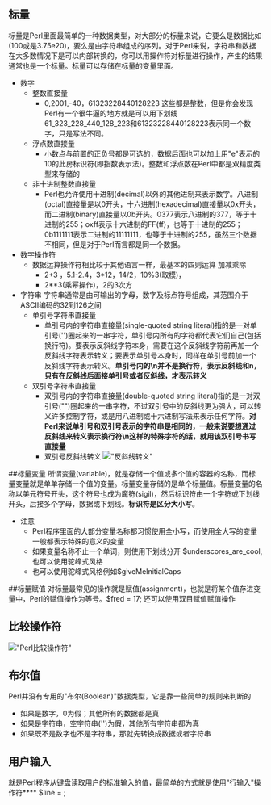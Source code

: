 ##  标量
标量是Perl里面最简单的一种数据类型，对大部分的标量来说，它要么是数据比如(100或是3.75e20)，要么是由字符串组成的序列。对于Perl来说，字符串和数据在大多数情况下是可以内部转换的，你可以用操作符对标量进行操作，产生的结果通常也是一个标量。标量可以存储在标量的变量里面。
* 数字
    * 整数直接量
        * 0,2001,-40，61323228440128223 这些都是整数，但是你会发现Perl有一个很牛逼的地方就是可以用下划线61_323_228_440_128_223和61323228440128223表示同一个数字，只是写法不同。
    * 浮点数直接量
        * 小数点与前置的正负号都是可选的，数据后面也可以加上用"e"表示的10的此房标识符(即指数表示法)。整数和浮点数在Perl中都是双精度类型来存储的
    * 非十进制整数直接量
        * Perl也允许使用十进制(decimal)以外的其他进制来表示数字。八进制(octal)直接量是以0开头，十六进制(hexadecimal)直接量以0x开头，而二进制(binary)直接量以0b开头。0377表示八进制的377，等于十进制的255；oxff表示十六进制的FF(ff)，也等于十进制的255；0b1111111表示二进制的11111111，也等于十进制的255，虽然三个数据不相同，但是对于Perl而言都是同一个数据。
* 数字操作符
    * 数据运算操作符相比较于其他语言一样，最基本的四则运算 加减乘除
        * 2+3 ，5.1-2.4，3*12，14/2，10%3(取模)，
        * 2**3(乘幂操作)，2的3次方      
* 字符串
    字符串通常是由可输出的字母，数字及标点符号组成，其范围介于ASCII编码的32到126之间
    * 单引号字符串直接量
        * 单引号内的字符串直接量(single-quoted string literal)指的是一对单引号('')圈起来的一串字符，单引号内所有的字符都代表它们自己(包括换行符)。要表示反斜线字符本身，需要在这个反斜线字符前再加一个反斜线字符表示转义；要表示单引号本身时，同样在单引号前加一个反斜线字符表示转义。**单引号内的\n并不是换行符，表示反斜线和n，只有在反斜线后面接单引号或者反斜线，才表示转义**
    * 双引号字符串直接量
        * 双引号内的字符串直接量(double-quoted string literal)指的是一对双引号("")圈起来的一串字符，不过双引号中的反斜线更为强大，可以转义许多控制字符，或是用八进制或十六进制写法来表示任何字符。**对Perl来说单引号和双引号表示的字符串是相同的，一般来说要想通过反斜线来转义表示换行符\n这样的特殊字符的话，就用该双引号书写直接量**
        * 双引号反斜线转义
        !["反斜线转义"](https://jingwen-blog.oss-cn-beijing.aliyuncs.com/%E5%8F%8D%E6%96%9C%E7%BA%BF%E8%BD%AC%E4%B9%89.png?Expires=1573145307&OSSAccessKeyId=TMP.hgBNFVHypnPMZkFKD26wbQLqkfLZMcBJ26GwnS72vRdvm5sdDnmkRmQa8tXsmxLmGtoem2wdZKNX5va6M5QovnJ1R3Z56H6aeEiwR1RGVza5TsAj3MwtKmWrDuMpg1.tmp&Signature=32NCfVt0l8LWvl6WK6ay%2B66FFKg%3D)

##标量变量
所谓变量(variable)，就是存储一个值或多个值的容器的名称，而标量变量就是单单存储一个值的变量。标量变量存储的是单个标量值。标量变量的名称以美元符号开头，这个符号也成为魔符(sigil)，然后标识符由一个字符或下划线开头，后接多个字母，数据或下划线。**标识符是区分大小写**。
* 注意
    * Perl程序里面的大部分变量名称都习惯使用全小写，而使用全大写的变量一般都表示特殊的意义的变量
    * 如果变量名称不止一个单词，则使用下划线分开 $underscores_are_cool,也可以使用驼峰式风格
    * 也可以使用驼峰式风格例如$giveMeInitialCaps

##标量赋值
对标量最常见的操作就是赋值(assignment)，也就是将某个值存进变量中，Perl的赋值操作为等号。$fred = 17; 还可以使用双目赋值赋值操作

## 比较操作符
!["Perl比较操作符"](https://jingwen-blog.oss-cn-beijing.aliyuncs.com/Perl%E6%AF%94%E8%BE%83%E6%93%8D%E4%BD%9C%E7%AC%A6.png?Expires=1573146374&OSSAccessKeyId=TMP.hgBNFVHypnPMZkFKD26wbQLqkfLZMcBJ26GwnS72vRdvm5sdDnmkRmQa8tXsmxLmGtoem2wdZKNX5va6M5QovnJ1R3Z56H6aeEiwR1RGVza5TsAj3MwtKmWrDuMpg1.tmp&Signature=m2dL7vOCJJ21o0z8uelt2V%2FZKdM%3D)
    
## 布尔值
Perl并没有专用的"布尔(Boolean)"数据类型，它是靠一些简单的规则来判断的
* 如果是数字，0为假；其他所有的数据都是真
* 如果是字符串，空字符串('')为假，其他所有字符串都为真
* 如果既不是数字也不是字符串，那就先转换成数据或者字符串

## 用户输入
就是Perl程序从键盘读取用户的标准输入的值，最简单的方式就是使用"行输入"操作符**<STDIN>**
$line = <STDIN> ;